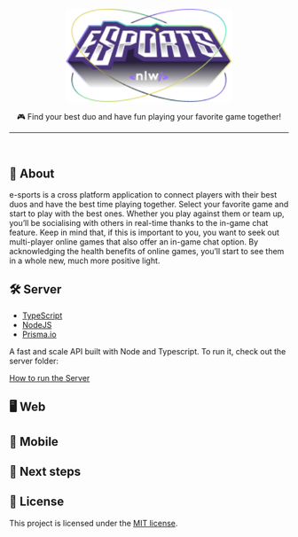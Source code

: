 

<p align="center">
   <img src="./.github/logo.png" alt="e-sports" width="300" />
</p>


<p align="center">
🎮 Find your best duo and have fun playing your favorite game together!
</p>

---

<br>

## :dart: About ##
e-sports is a cross platform application to connect players with their best duos and have the best time playing together.
Select your favorite game and start to play with the best ones. Whether you play against them or team up, you’ll be socialising with others in real-time thanks to the in-game chat feature. Keep in mind that, if this is important to you, you want to seek out multi-player online games that also offer an in-game chat option. 
By acknowledging the health benefits of online games, you’ll start to see them in a whole new, much more positive light.
<br>

## :hammer_and_wrench: Server ##

* [TypeScript](https://www.typescriptlang.org/)      
* [NodeJS](https://nodejs.org/en/)      
* [Prisma.io](https://www.prisma.io/)

A fast and scale API built with Node and Typescript. To run it, check out the server folder:

[How to run the Server](https://github.com/debfdias/e-sports/tree/master/server)

## :desktop_computer: Web ##

## :iphone: Mobile ##

## :construction: Next steps ##

## :page_facing_up: License

This project is licensed under the [MIT license](./LICENSE).
